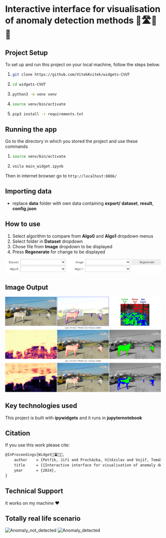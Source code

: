 # Interactive interface for visualisation of anomaly detection methods 🚙🛣️🐖💥

## Project Setup

To set up and run this project on your local machine, follow the steps below.
1. ```bash
   git clone https://github.com/VitekKvitek/widgets-CVUT
2. ```bash
   cd widgets-CVUT
3. ```bash
   python3 -m venv venv
4. ```bash
   source venv/bin/activate
5. ```bash
   pip3 install -r requirements.txt
## Running the app
Go to the directory in which you stored the project and use these commands
1. ```bash
   source venv/bin/activate
2. ```bash
   voila main_widget.ipynb
Then in internet browser go to ``http://localhost:8866/`` 
## Importing data
* replace **data** folder with own data containing **export/** **dataset**, **result**, **config.json**
  
## How to use
1. Select algorithm to compare from **Algo0** and **Algo1** dropdown menus
2. Select folder in **Dataset** dropdown
3. Chose file from **Image** dropdown to be displayed
4. Press **Regenerate** for change to be displayed

![dropdown](assets/dropdowns.jpg)

## Image Output
![dropdown](assets/example_output.png)
## Key technologies used
This project is built with **ipywidgets** and it runs in **jupyternotebook**

## Citation
If you use this work please cite:
```latex
@InProceedings{Widget🚙🛣️🐖💥,
    author    = {Petřík, Jiří and Procházka, Vítězslav and Vojíř, Tomáš},
    title     = {{Interactive interface for visualisation of anomaly detection methods}},
    year      = {2024},
}
```
## Technical Support
It works on my machine ❤️

## Totally real life scenario
![Anomaly_not_detected](https://media0.giphy.com/media/v1.Y2lkPTc5MGI3NjExYzR6YnkyZDZwZnRmaHhhYWtqb2Jmd2hzZ2RxaDhibnBkZWxndGxnMiZlcD12MV9pbnRlcm5hbF9naWZfYnlfaWQmY3Q9Zw/OH2rL6DVTNpte/200.webp)
![Anomaly_detected](https://media.giphy.com/media/3o7TKWhdXIAIRgO7kY/giphy.gif?cid=790b76117xb7m6lwel6h6eizdbbvobz8a99jslc02glxf7x7&ep=v1_gifs_search&rid=giphy.gif&ct=g)
